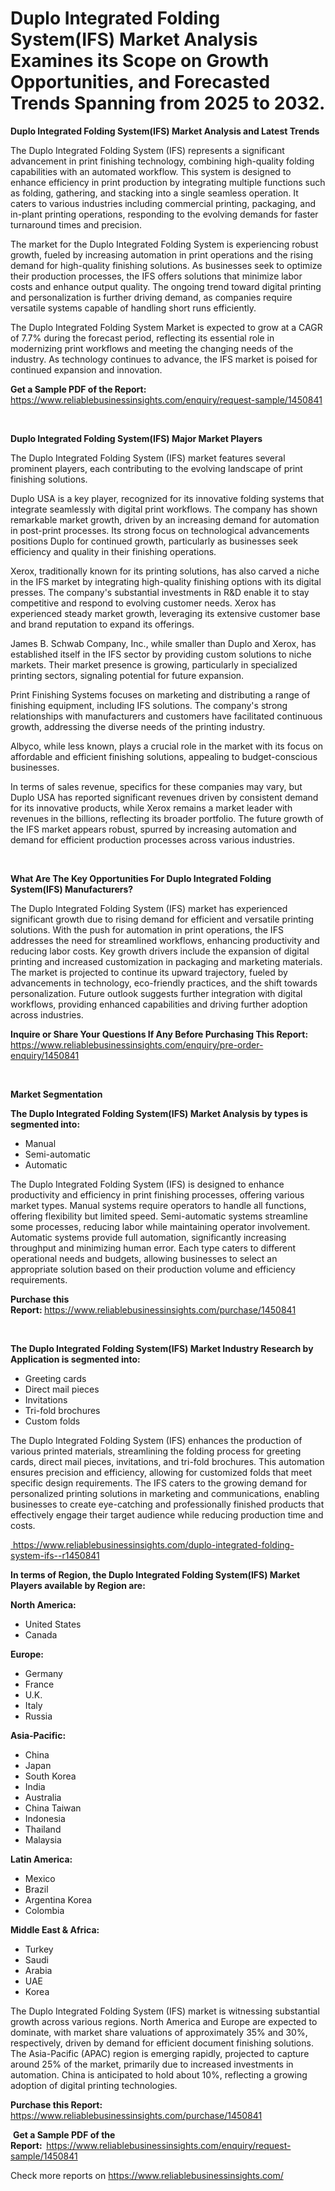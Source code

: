 <p><h1>Duplo Integrated Folding System(IFS) Market Analysis Examines its Scope on Growth Opportunities, and Forecasted Trends Spanning from 2025 to 2032.</h1></p><p><strong>Duplo Integrated Folding System(IFS) Market Analysis and Latest Trends</strong></p>
<p><p>The Duplo Integrated Folding System (IFS) represents a significant advancement in print finishing technology, combining high-quality folding capabilities with an automated workflow. This system is designed to enhance efficiency in print production by integrating multiple functions such as folding, gathering, and stacking into a single seamless operation. It caters to various industries including commercial printing, packaging, and in-plant printing operations, responding to the evolving demands for faster turnaround times and precision.</p><p>The market for the Duplo Integrated Folding System is experiencing robust growth, fueled by increasing automation in print operations and the rising demand for high-quality finishing solutions. As businesses seek to optimize their production processes, the IFS offers solutions that minimize labor costs and enhance output quality. The ongoing trend toward digital printing and personalization is further driving demand, as companies require versatile systems capable of handling short runs efficiently. </p><p>The Duplo Integrated Folding System Market is expected to grow at a CAGR of 7.7% during the forecast period, reflecting its essential role in modernizing print workflows and meeting the changing needs of the industry. As technology continues to advance, the IFS market is poised for continued expansion and innovation.</p></p>
<p><strong>Get a Sample PDF of the Report:&nbsp;</strong> <a href="https://www.reliablebusinessinsights.com/enquiry/request-sample/1450841?utm_campaign=2633&utm_medium=2&utm_source=Github&utm_content=ia&utm_term=11042025&utm_id=duplo-integrated-folding-systemifs">https://www.reliablebusinessinsights.com/enquiry/request-sample/1450841</a></p>
<p>&nbsp;</p>
<p><strong>Duplo Integrated Folding System(IFS) Major Market Players</strong></p>
<p><p>The Duplo Integrated Folding System (IFS) market features several prominent players, each contributing to the evolving landscape of print finishing solutions. </p><p>Duplo USA is a key player, recognized for its innovative folding systems that integrate seamlessly with digital print workflows. The company has shown remarkable market growth, driven by an increasing demand for automation in post-print processes. Its strong focus on technological advancements positions Duplo for continued growth, particularly as businesses seek efficiency and quality in their finishing operations.</p><p>Xerox, traditionally known for its printing solutions, has also carved a niche in the IFS market by integrating high-quality finishing options with its digital presses. The company's substantial investments in R&D enable it to stay competitive and respond to evolving customer needs. Xerox has experienced steady market growth, leveraging its extensive customer base and brand reputation to expand its offerings.</p><p>James B. Schwab Company, Inc., while smaller than Duplo and Xerox, has established itself in the IFS sector by providing custom solutions to niche markets. Their market presence is growing, particularly in specialized printing sectors, signaling potential for future expansion.</p><p>Print Finishing Systems focuses on marketing and distributing a range of finishing equipment, including IFS solutions. The company's strong relationships with manufacturers and customers have facilitated continuous growth, addressing the diverse needs of the printing industry.</p><p>Albyco, while less known, plays a crucial role in the market with its focus on affordable and efficient finishing solutions, appealing to budget-conscious businesses. </p><p>In terms of sales revenue, specifics for these companies may vary, but Duplo USA has reported significant revenues driven by consistent demand for its innovative products, while Xerox remains a market leader with revenues in the billions, reflecting its broader portfolio. The future growth of the IFS market appears robust, spurred by increasing automation and demand for efficient production processes across various industries.</p></p>
<p>&nbsp;</p>
<p><strong>What Are The Key Opportunities For Duplo Integrated Folding System(IFS) Manufacturers?</strong></p>
<p><p>The Duplo Integrated Folding System (IFS) market has experienced significant growth due to rising demand for efficient and versatile printing solutions. With the push for automation in print operations, the IFS addresses the need for streamlined workflows, enhancing productivity and reducing labor costs. Key growth drivers include the expansion of digital printing and increased customization in packaging and marketing materials. The market is projected to continue its upward trajectory, fueled by advancements in technology, eco-friendly practices, and the shift towards personalization. Future outlook suggests further integration with digital workflows, providing enhanced capabilities and driving further adoption across industries.</p></p>
<p><strong>Inquire or Share Your Questions If Any Before Purchasing This Report:</strong> <a href="https://www.reliablebusinessinsights.com/enquiry/pre-order-enquiry/1450841?utm_campaign=2633&utm_medium=2&utm_source=Github&utm_content=ia&utm_term=11042025&utm_id=duplo-integrated-folding-systemifs">https://www.reliablebusinessinsights.com/enquiry/pre-order-enquiry/1450841</a></p>
<p>&nbsp;</p>
<p><strong>Market Segmentation</strong></p>
<p><strong>The Duplo Integrated Folding System(IFS) Market Analysis by types is segmented into:</strong></p>
<p><ul><li>Manual</li><li>Semi-automatic</li><li>Automatic</li></ul></p>
<p><p>The Duplo Integrated Folding System (IFS) is designed to enhance productivity and efficiency in print finishing processes, offering various market types. Manual systems require operators to handle all functions, offering flexibility but limited speed. Semi-automatic systems streamline some processes, reducing labor while maintaining operator involvement. Automatic systems provide full automation, significantly increasing throughput and minimizing human error. Each type caters to different operational needs and budgets, allowing businesses to select an appropriate solution based on their production volume and efficiency requirements.</p></p>
<p><strong>Purchase this Report:&nbsp;</strong><a href="https://www.reliablebusinessinsights.com/purchase/1450841?utm_campaign=2633&utm_medium=2&utm_source=Github&utm_content=ia&utm_term=11042025&utm_id=duplo-integrated-folding-systemifs">https://www.reliablebusinessinsights.com/purchase/1450841</a></p>
<p>&nbsp;</p>
<p><strong>The Duplo Integrated Folding System(IFS) Market Industry Research by Application is segmented into:</strong></p>
<p><ul><li>Greeting cards</li><li>Direct mail pieces</li><li>Invitations</li><li>Tri-fold brochures</li><li>Custom folds</li></ul></p>
<p><p>The Duplo Integrated Folding System (IFS) enhances the production of various printed materials, streamlining the folding process for greeting cards, direct mail pieces, invitations, and tri-fold brochures. This automation ensures precision and efficiency, allowing for customized folds that meet specific design requirements. The IFS caters to the growing demand for personalized printing solutions in marketing and communications, enabling businesses to create eye-catching and professionally finished products that effectively engage their target audience while reducing production time and costs.</p></p>
<p><a href="https://www.reliablebusinessinsights.com/duplo-integrated-folding-system-ifs--r1450841?utm_campaign=2633&utm_medium=2&utm_source=Github&utm_content=ia&utm_term=11042025&utm_id=duplo-integrated-folding-systemifs">&nbsp;https://www.reliablebusinessinsights.com/duplo-integrated-folding-system-ifs--r1450841</a></p>
<p><strong>In terms of Region, the Duplo Integrated Folding System(IFS) Market Players available by Region are:</strong></p>
<p>
    <p> <strong> North America: </strong>
        <ul>
            <li>United States</li>
            <li>Canada</li>
        </ul>
        </p> 
    <p> <strong> Europe: </strong>
        <ul>
            <li>Germany</li>
            <li>France</li>
            <li>U.K.</li>
            <li>Italy</li>
            <li>Russia</li>
        </ul>
        </p> 
    <p> <strong> Asia-Pacific: </strong>
        <ul>
            <li>China</li>
            <li>Japan</li>
            <li>South Korea</li>
            <li>India</li>
            <li>Australia</li>
            <li>China Taiwan</li>
            <li>Indonesia</li>
            <li>Thailand</li>
            <li>Malaysia</li>
        </ul>
        </p> 
    <p> <strong> Latin America: </strong>
        <ul>
            <li>Mexico</li>
            <li>Brazil</li>
            <li>Argentina Korea</li>
            <li>Colombia</li>
        </ul>
        </p> 
    <p> <strong> Middle East & Africa: </strong>
        <ul>
            <li>Turkey</li>
            <li>Saudi</li>
            <li>Arabia</li>
            <li>UAE</li>
            <li>Korea</li>
        </ul>
    </p>
    </p>
<p><p>The Duplo Integrated Folding System (IFS) market is witnessing substantial growth across various regions. North America and Europe are expected to dominate, with market share valuations of approximately 35% and 30%, respectively, driven by demand for efficient document finishing solutions. The Asia-Pacific (APAC) region is emerging rapidly, projected to capture around 25% of the market, primarily due to increased investments in automation. China is anticipated to hold about 10%, reflecting a growing adoption of digital printing technologies.</p></p>
<p><strong>Purchase this Report: </strong><a href="https://www.reliablebusinessinsights.com/purchase/1450841?utm_campaign=2633&utm_medium=2&utm_source=Github&utm_content=ia&utm_term=11042025&utm_id=duplo-integrated-folding-systemifs">https://www.reliablebusinessinsights.com/purchase/1450841</a></p>
<p>&nbsp;<strong>Get a Sample PDF of the Report:&nbsp;&nbsp;</strong><a href="https://www.reliablebusinessinsights.com/enquiry/request-sample/1450841?utm_campaign=2633&utm_medium=2&utm_source=Github&utm_content=ia&utm_term=11042025&utm_id=duplo-integrated-folding-systemifs">https://www.reliablebusinessinsights.com/enquiry/request-sample/1450841</a></p>
<p><strong></strong></p>
<p>Check more reports on <a href="https://www.reliablebusinessinsights.com/?utm_campaign=2633&utm_medium=2&utm_source=Github&utm_content=ia&utm_term=11042025&utm_id=duplo-integrated-folding-systemifs">https://www.reliablebusinessinsights.com/</a></p>
